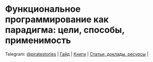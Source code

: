 
# Функциональное программирование как парадигма: цели, способы, применимость

Telegram: [@piratestories](https://t.me/piratestories)
| [Гайд](https://github.com/kakoi-to-pirat/web-developer-on-linux) 
| [Книги](https://github.com/kakoi-to-pirat/web-developer-on-linux/blob/master/books.md) 
| [Статьи, доклады, ресурсы](https://github.com/kakoi-to-pirat/web-developer-on-linux/blob/master/reports.md) |

